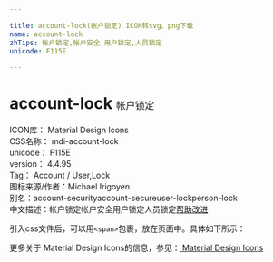 ```yaml
---

title: account-lock(帐户锁定) ICON转svg、png下载
name: account-lock
zhTips: 帐户锁定,帐户安全,用户锁定,人员锁定
unicode: F115E

---
```


# account-lock  <small style="font-size: 60%;font-weight: 100">帐户锁定</small>


<div class="detail-page">
<p>
<span>
ICON库：
<span class="badge-secondary badge">Material Design Icons</span> 
</span>
<br/>
<span>
CSS名称：
<span class="badge-secondary badge">mdi-account-lock</span> 
</span>
<br/>
<span>
unicode：
<span class="badge-secondary badge">F115E</span> 
</span>
<br/>
<span>
version：
<span class="badge-secondary badge">4.4.95</span> 
</span>
<br/>
<span>Tag：
<span class="badge-light badge">Account / User,Lock</span>
</span>
<br/>
<span>图标来源/作者：<span class="badge-light badge">Michael Irigoyen</span></span> 
<br/>
<span>别名：<span class="badge-light badge">account-security</span><span class="badge-light badge">account-secure</span><span class="badge-light badge">user-lock</span><span class="badge-light badge">person-lock</span></span><br/><span class="zh-detail">中文描述：<span class="badge-primary badge">帐户锁定</span><span class="badge-primary badge">帐户安全</span><span class="badge-primary badge">用户锁定</span><span class="badge-primary badge">人员锁定</span><a href="https://gitee.com/liuwave/icon-helper/edit/master/material/icon/mdi-account-lock.md" target="_blank" rel="noopener noreferrer">帮助改进</a></span><br/>
</p>
</div>
<div class="alert alert-dark">
  <i class="mdi mdi-account-lock mdi-48px"></i>
  <i class="mdi mdi-account-lock mdi-36px"></i>
  <i class="mdi mdi-account-lock mdi-24px"></i>
  <i class="mdi mdi-account-lock mdi-18px"></i>
</div>
<div>
<p>引入css文件后，可以用<code>&lt;span&gt;</code>包裹，放在页面中。具体如下所示：    
</p>
</div>   
<detail full-name='mdi-account-lock'
svg='<path d="M22 17V16.5C22 15.12 20.88 14 19.5 14S17 15.12 17 16.5V17C16.45 17 16 17.45 16 18V22C16 22.55 16.45 23 17 23H22C22.55 23 23 22.55 23 22V18C23 17.45 22.55 17 22 17M21 17H18V16.5C18 15.67 18.67 15 19.5 15S21 15.67 21 16.5V17M8 8C8 5.79 9.79 4 12 4S16 5.79 16 8 14.21 12 12 12 8 10.21 8 8M14 20H4V18C4 15.79 7.58 14 12 14C13.27 14 14.46 14.15 15.53 14.41C15.32 14.82 15.15 15.25 15.07 15.71C14.42 16.26 14 17.08 14 18V20Z" />'
pre='mdi'
type='material'
wrap='span'></detail>   
    
<div><p>更多关于 Material Design Icons的信息，参见：<a href="/material.html"> Material Design Icons</a>
</p></div>

    
